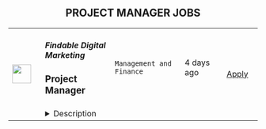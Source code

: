 <div align="center"><h2>PROJECT MANAGER JOBS</h2></div><table><tr>
                <td width="100" height="100" rowspan="2">
                    <img src="https://wwr-pro.s3.amazonaws.com/logos/0081/7084/logo.gif" width="38px" height="auto">
                </td>
                <td width="300">
                    <h5>Findable Digital Marketing</h5>
                    <h3> Project Manager</h3>
                </td>
                <td width="300">
                    <code>Management and Finance</code>
                </td>
                <td width="200">
                <text>4 days ago</text>
                </td>
                <td width="100" rowspan="2">
                <a href="https://weworkremotely.com/remote-jobs/findable-digital-marketing-project-manager" align="right" target="_blank">Apply</a>
                </td>
            </tr>
            <tr>
                <td colspan="3">
                <details><summary>Description</summary>
                <img src="https://we-work-remotely.imgix.net/logos/0081/7084/logo.gif?ixlib=rails-4.0.0&w=50&h=50&dpr=2&fit=fill&auto=compress" />

<p>
  <strong>Headquarters:</strong> Toronto, Canada
    <br /><strong>URL:</strong> <a href="https://findabledigitalmarketing.com">https://findabledigitalmarketing.com</a>
</p>

<div>We’re looking for project manager with experience managing digital marketing projects to help us document our processes from scratch and improve our processes. </div><div><br></div><div>This is a contract position as the first 2-3 months will be intensive to set up processes and documentation. This is a part-time (about 20 hours a week) and remote position. Once the contract ends, there is an opportunity for this position to turn into a permanent role at about 5-10 hours a week.</div><div><br></div><div><strong>What You’d Be Doing</strong></div><ul>
<li>Project Planning &amp; Process Documenting<ul>
<li>Work with the team to create and document all our processes (aka. playbooks).<ul>
<li>Technical playbooks need to be granular step-by-steps.</li>
<li>Creative playbooks need to be flexible, explaining approaches and the thought-process behind examples.</li>
</ul>
</li>
<li>Create a standardized project plan for each one of our packages.<ul>
<li>Look for opportunities to streamline or automate processes, or create templates.</li>
<li>Review time sheets to estimate necessary time for each process.</li>
<li>Update Asana with our processes and estimated time allocations. </li>
</ul>
</li>
<li>Take initiative to keep processes and playbooks up to date.<ul>
<li>Create processes that evolve with feedback. </li>
<li>Lead end-of-project (retrospective) meetings and put the team’s feedback into action to improve our processes.</li>
</ul>
</li>
</ul>
</li>
<li>Project Management<ul>
<li>Lead weekly meetings.</li>
<li>Be the center of communication for all client projects. Make sure clients and team members are kept up to date of project progress. Communicate regularly and proactively around changes in timing, costs or any issues.</li>
<li>Using Asana, assign tasks and set deadlines for other team members.</li>
<li>Ensure projects are completed on time, on budget (that is, within estimated hours) and within scope. Hold the team accountable for their responsibilities and deadlines.</li>
<li>Manage meetings - reduce the number of meetings, time spent in meetings and the flow in meetings.</li>
</ul>
</li>
<li>Client Communication<ul>
<li>Onboard new clients.<ul>
<li>Set them up on Asana and Google Drive.</li>
<li>E-introduce client to the team.</li>
<li>Prepare the initial call.</li>
</ul>
</li>
<li>Arrange meetings with client and relevant team members.</li>
<li>Send follow-up notes and emails to clients after meetings.</li>
<li>Lead client communication.<ul>
<li>Be a buffer between the client’s and the team’s emotions.</li>
<li>For example, skillfully say “no” or set boundaries when a client is micromanaging or overasking. When a client gives dry feedback or is stressed, don’t pass on that energy to the team.</li>
</ul>
</li>
</ul>
</li>
</ul><div><br></div><div><strong>About You &amp; Your Skills</strong></div><ul>
<li>
<strong>Between 3 to 5 years of experience.</strong> You have an intermediate level of project management expertise, ideally in the marketing industry. Our projects are usually 6 months long and waterfall, and we use Asana as our go-to project management system. </li>
<li>
<strong>Good understanding of digital marketing and SEO. </strong>You don't have to be a pro at technical SEO but you at least know what keywords are and you're eager to learn more. We need to document all of our processes and some playbooks need to be highly-detailed so we need someone that is confident to get into it. </li>
<li>
<strong>Highly proactive and takes initiative. </strong>We want you to own our processes. Create playbooks so good that we could sell. Create processes so clear and streamlined that it makes your job super-easy later on. Jump on any opportunity you see to improve the processes or update playbooks.</li>
<li>
<strong>Firm, calm and assertive.</strong> You’re not afraid to hold the team accountable to their responsibilities and deadlines, including leadership. You know when to push back when expectations are unrealistic. You know how to remain calm and organized under pressure or difficult moments. You’re not afraid of voicing your opinion or being “annoying” because the team’s success depends on your voice.</li>
<li>
<strong>Open to learning and growth mindset. </strong>Technology and digital marketing are always changing and we’re a team of professionals that love to learn, grow and follow curiosity. You can adapt quickly to new technologies, tools and strategies we might throw your way.</li>
<li>
<strong>Independent, punctual and work remotely.</strong> We don’t mind when and how you do the work as long as it’s well done and on time. You should be available to communicate with our team and clients between 9 AM to 5 PM EST on weekdays. </li>
</ul>

<p><strong>To apply:</strong> <a href="https://weworkremotely.com/remote-jobs/findable-digital-marketing-project-manager">https://weworkremotely.com/remote-jobs/findable-digital-marketing-project-manager</a></p>

                </details>
                </td>
            </tr>,<tr>
                <td width="100" height="100" rowspan="2">
                    <img src="https://freshremote.work/media/company/logo/22/09/Mashgin.jpg" width="38px" height="auto">
                </td>
                <td width="300">
                    <h5>Mashgin</h5>
                    <h3>Project Manager</h3>
                </td>
                <td width="300">
                    <code>Full Time</code>
                </td>
                <td width="200">
                <text>0 days ago</text>
                </td>
                <td width="100" rowspan="2">
                <a href="https://freshremote.work/J119731/" align="right" target="_blank">Apply</a>
                </td>
            </tr>
            <tr>
                <td colspan="3">
                <details><summary>Description</summary>
                About MashginAt Mashgin, we are developing the future of checkout experiences. We aim to reduce the friction between customer desires and their ability to be on their way. In May 2022, Mashgin closed a Series B funding round at a $1.5B valuation. We  …
About MashginAt Mashgin, we are developing the future of checkout experiences. We aim to reduce the friction between customer desires and their ability to be on their way. <br/>In May 2022, Mashgin closed a Series B funding round at a $1.5B valuation. We are backed by some of Silicon Valley’s leading investors including Matrix Partners, NEA and Y Combinator. Our ecosystem is anchored by the only 3D computer vision and deep learning based checkout system in the world. We have 1,000+ locations world wide with customers across a wide spectrum of verticals including the NFL, MLB, Circle K, ampm, Aramark and Compass Group.<br/>We value autonomy of ones work, a culture of respect for one another, and building products with empathy for our customers.<br/>Position SummaryMashgin is looking for a Project Manager to assist in planning, implementing and working towards completion of deployment execution. You will be working with various teams and stakeholders including Engineering, Hardware, Support, and IT from the United States to Europe to coordinate timelines, and deliverables for multiple projects simultaneously. You will own the entire scope of the project from planning and scoping to training to execution and documentation while keeping executive teams on the same page with key data points and updated timelines.
<h3>You Will Be</h3>
<ul>
<li>Leading the process of requirement gathering, scoping, pricing, project planning, and delivery for multiple client projects</li><li>Developing an intimate familiarity with the intricacies of Mashgin’s checkout solution, and leverage your technical problem solving skills to ensure our clients successfully get the most out of our products</li><li>Defining clear deliverables, roles and responsibilities for Client Success, Product, and Engineering team members within specific customer projects, and maintaining effective channels of communication to address and overcome challenges within them</li><li>Leveraging your experience to build, maintain, and iterate upon internal processes/tooling to improve the overall efficiency, while ensuring clients receive world class service at enterprise level speed</li><li>Tracking all project deliverables and milestones using your strong decision making and organization skills</li><li>Working closely with project vendors, client stakeholders, and leadership team members to mitigate obstacles, prioritize resourcing, and manage project budgets</li></ul>
<h3>Minimum Qualifications</h3>
<ul>
<li>5+ years demonstrated ability in a project management capacity</li><li>Excellent communication (written, verbal and technical) and customer service skills</li><li>World-class understanding of Project Management processes, strategies, and methods, and experience establishing guidelines in these areas for others</li><li>Meticulous and relentless problem solving skills and getting things done</li><li>Vision for creating broad and scalable solutions to prevent redundant work</li><li>Track record of excelling in a fast-paced, collaborative, self-motivated startup environment</li></ul>
<h3>What We Offer</h3>
<ul>
<li>An opportunity to work on a small, multidisciplinary team with the potential to break new ground in many different industries</li><li>Excellent health, dental and vision insurance for you and your dependents</li><li>401k plan</li><li>Flexible PTO policy</li><li>Competitive salary and options in a small, rapidly scaling company</li></ul>Mashgin is proud to be an equal opportunity employer. Individuals seeking employment at Mashgin are considered without regards to race, color, religion, national origin, age, sex, marital status, ancestry, physical or mental disability, veteran status, gender identity, or sexual orientation.
                </details>
                </td>
            </tr></table>